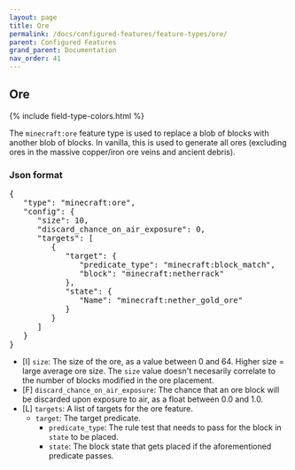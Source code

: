 ```yaml
---
layout: page
title: Ore
permalink: /docs/configured-features/feature-types/ore/
parent: Configured Features
grand_parent: Documentation
nav_order: 41
---
```


## Ore

<head>
    {% include field-type-colors.html %}
</head>

The `minecraft:ore` feature type is used to replace a blob of blocks with another blob of blocks. In vanilla, this is used to generate all ores (excluding ores in the massive copper/iron ore veins and ancient debris).

### Json format

<pre>
{
   "type": "minecraft:ore",
   "config": {
      "size": 10,
      "discard_chance_on_air_exposure": 0,
      "targets": [
         {
            "target": {
               "predicate_type": "minecraft:block_match",
               "block": "minecraft:netherrack"
            },
            "state": {
               "Name": "minecraft:nether_gold_ore"
            }
         }
      ]
   }
}
</pre>

* ‌<bl>[I]</bl> `size`: The size of the ore, as a value between 0 and 64. Higher size = large average ore size. The `size` value doesn't necesarily correlate to the number of blocks modified in the ore placement.
* ‌<ye>[F]</ye> `discard_chance_on_air_exposure`: The chance that an ore block will be discarded upon exposure to air, as a float between 0.0 and 1.0.
* ‌<re>[L]</re> `targets`: A list of targets for the ore feature.
    * `target`: The target predicate.
        * `predicate_type`: The rule test that needs to pass for the block in `state` to be placed.
        * `state`: The block state that gets placed if the aforementioned predicate passes.